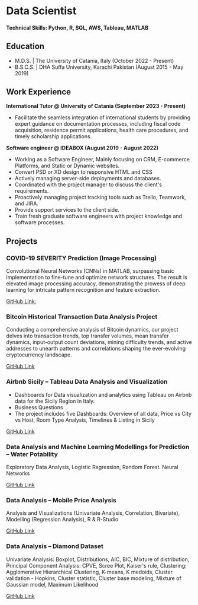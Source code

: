 # Data Scientist

#### Technical Skills: Python, R, SQL, AWS, Tableau, MATLAB

## Education						       		
- M.D.S. | The University of Catania, Italy (October 2022 - Present)	 			        		
- B.S.C.S. | DHA Suffa University, Karachi Pakistan (August 2015 - May 2019)

## Work Experience
**International Tutor @ University of Catania (September 2023 - Present)**
- Facilitate the seamless integration of international students by providing expert guidance on documentation processes, including fiscal code acquisition, residence permit applications, health care procedures, and timely scholarship applications.

**Software engineer @ IDEABOX (August 2019 - August 2022)**
- Working as a Software Engineer, Mainly focusing on CRM, E-commerce Platforms, and Static or Dynamic websites.
- Convert PSD or XD design to responsive HTML and CSS
- Actively managing server-side deployments and databases.
- Coordinated with the project manager to discuss the client's requirements.
- Proactively managing project tracking tools such as Trello, Teamwork, and JIRA.
- Provide support services to the client side.
- Train fresh graduate software engineers with project knowledge and software processes.

## Projects

### COVID-19 SEVERITY Prediction (Image Processing)

Convolutional Neural Networks (CNNs) in MATLAB, surpassing basic implementation to fine-tune and optimize network structures. The result is elevated image processing accuracy, demonstrating the prowess of deep learning for intricate pattern recognition and feature extraction.

[GitHub Link:](https://github.com/sameerafzal/COVID-19-SEVERITY-Prediction-Image-Processing)

### Bitcoin Historical Transaction Data Analysis Project

Conducting a comprehensive analysis of Bitcoin dynamics, our project delves into transaction trends, top transfer volumes, mean transfer dynamics, input-output count deviations, mining difficulty trends, and active addresses to unearth patterns and correlations shaping the ever-evolving cryptocurrency landscape.

[GitHub Link](https://github.com/sameerafzal/Bitcoin-Historical-Transaction-Data-Analysis)

### Airbnb Sicily – Tableau Data Analysis and Visualization

- Dashboards for Data visualization and analytics using Tableau on Airbnb data for the Sicily Region in Italy.
- Business Questions
- The project includes five Dashboards: Overview of all data, Price vs City vs Host, Room Type Analysis, Timelines & Listing in Sicily

[GitHub Link](https://github.com/sameerafzal/Airbnb-Sicily-Tableau-Data-Analysis-Visualization)

### Data Analysis and Machine Learning Modellings for Prediction – Water Potability

Exploratory Data Analysis, Logistic Regression, Random Forest. Neural Networks

[GitHub Link](https://github.com/sameerafzal/Water-Potability-Analysis-Modelling)

### Data Analysis – Mobile Price Analysis

Analysis and Visualizations (Univariate Analysis, Correlation, Bivariate), Modelling (Regression Analysis), R & R-Studio

[GitHub Link](https://github.com/sameerafzal/Mobile-Price-Analysis)

### Data Analysis – Diamond Dataset

Univariate Analysis: Boxplot, Distributions, AIC, BIC, Mixture of distribution, Principal Component Analysis: CPVE, Scree Plot, Kaiser's rule, Clustering: Agglomerative Hierarchical Clustering, K-means, K medoids, Cluster validation - Hopkins, Cluster statistic, Cluster base modeling, Mixture of Gaussian model, Maximum Likelihood

[GitHub Link](https://github.com/sameerafzal/Diamond-Analysis)
